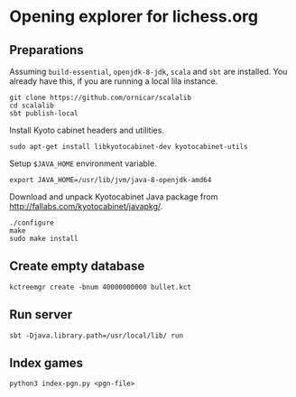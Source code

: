 Opening explorer for lichess.org
================================

Preparations
------------

Assuming `build-essential`, `openjdk-8-jdk`, `scala` and `sbt` are installed.
You already have this, if you are running a local lila instance.

    git clone https://github.com/ornicar/scalalib
    cd scalalib
    sbt publish-local

Install Kyoto cabinet headers and utilities.

    sudo apt-get install libkyotocabinet-dev kyotocabinet-utils

Setup `$JAVA_HOME` environment variable.

    export JAVA_HOME=/usr/lib/jvm/java-8-openjdk-amd64

Download and unpack Kyotocabinet Java package from
http://fallabs.com/kyotocabinet/javapkg/.

    ./configure
    make
    sudo make install

Create empty database
---------------------

    kctreemgr create -bnum 40000000000 bullet.kct

Run server
----------

    sbt -Djava.library.path=/usr/local/lib/ run

Index games
-----------

    python3 index-pgn.py <pgn-file>
